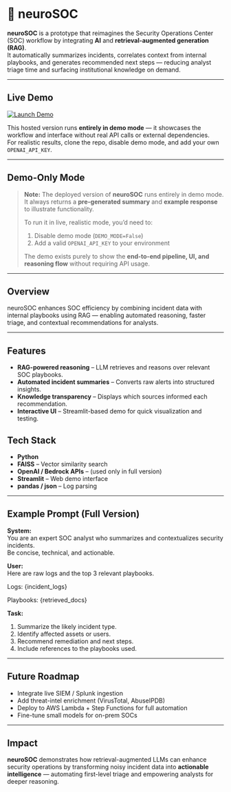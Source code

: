 # 🧠 neuroSOC

**neuroSOC** is a prototype that reimagines the Security Operations Center (SOC) workflow by integrating **AI** and **retrieval-augmented generation (RAG)**.  
It automatically summarizes incidents, correlates context from internal playbooks, and generates recommended next steps — reducing analyst triage time and surfacing institutional knowledge on demand.

---

## Live Demo  

[![Launch Demo](https://img.shields.io/badge/Launch%20Demo-00C6C2?style=for-the-badge&logo=streamlit&logoColor=white)](https://neurosoc.streamlit.app)

This hosted version runs **entirely in demo mode** — it showcases the workflow and interface without real API calls or external dependencies.  
For realistic results, clone the repo, disable demo mode, and add your own `OPENAI_API_KEY`.

---

## Demo-Only Mode

> **Note:** The deployed version of **neuroSOC** runs entirely in demo mode.  
> It always returns a **pre-generated summary** and **example response** to illustrate functionality.  
>  
> To run it in live, realistic mode, you’d need to:
> 1. Disable demo mode (`DEMO_MODE=False`)  
> 2. Add a valid `OPENAI_API_KEY` to your environment  
>  
> The demo exists purely to show the **end-to-end pipeline, UI, and reasoning flow** without requiring API usage.

---

## Overview

neuroSOC enhances SOC efficiency by combining incident data with internal playbooks using RAG — enabling automated reasoning, faster triage, and contextual recommendations for analysts.

---

## Features

- **RAG-powered reasoning** – LLM retrieves and reasons over relevant SOC playbooks.  
- **Automated incident summaries** – Converts raw alerts into structured insights.  
- **Knowledge transparency** – Displays which sources informed each recommendation.  
- **Interactive UI** – Streamlit-based demo for quick visualization and testing.

## Tech Stack

- **Python**  
- **FAISS** – Vector similarity search  
- **OpenAI / Bedrock APIs** – (used only in full version)  
- **Streamlit** – Web demo interface  
- **pandas / json** – Log parsing  

---

## Example Prompt (Full Version)

**System:**  
You are an expert SOC analyst who summarizes and contextualizes security incidents.  
Be concise, technical, and actionable.

**User:**  
Here are raw logs and the top 3 relevant playbooks.

Logs:
{incident_logs}

Playbooks:
{retrieved_docs}


**Task:**  
1. Summarize the likely incident type.  
2. Identify affected assets or users.  
3. Recommend remediation and next steps.  
4. Include references to the playbooks used.

---

## Future Roadmap

- Integrate live SIEM / Splunk ingestion  
- Add threat-intel enrichment (VirusTotal, AbuseIPDB)  
- Deploy to AWS Lambda + Step Functions for full automation  
- Fine-tune small models for on-prem SOCs  

---

## Impact

**neuroSOC** demonstrates how retrieval-augmented LLMs can enhance security operations by transforming noisy incident data into **actionable intelligence** — automating first-level triage and empowering analysts for deeper reasoning.


